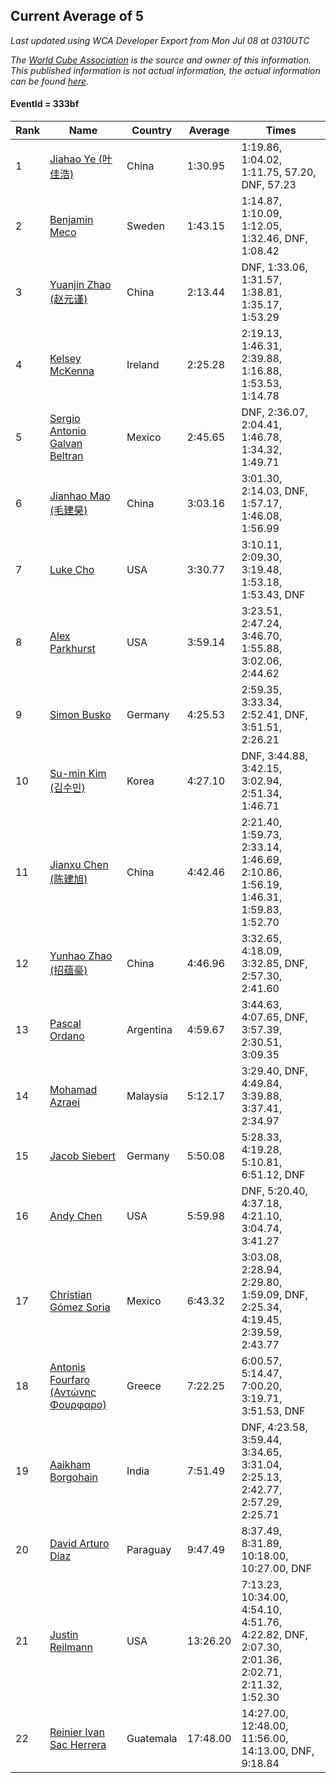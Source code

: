 ## Current Average of 5

*Last updated using WCA Developer Export from Mon Jul 08 at 0310UTC*

*The [World Cube Association](https://www.worldcubeassociation.org) is the source and owner of this information. This published information is not actual information, the actual information can be found [here](https://www.worldcubeassociation.org/results).*

#### EventId = 333bf

|Rank|Name|Country|Average|Times|  
|--|--|--|--|--|  
|1|[Jiahao Ye (叶佳浩)](https://www.worldcubeassociation.org/persons/2016YEJI01)|China|1:30.95|1:19.86, 1:04.02, 1:11.75, 57.20, DNF, 57.23|  
|2|[Benjamin Meco](https://www.worldcubeassociation.org/persons/2012MECO01)|Sweden|1:43.15|1:14.87, 1:10.09, 1:12.05, 1:32.46, DNF, 1:08.42|  
|3|[Yuanjin Zhao (赵元谨)](https://www.worldcubeassociation.org/persons/2015ZHAO22)|China|2:13.44|DNF, 1:33.06, 1:31.57, 1:38.81, 1:35.17, 1:53.29|  
|4|[Kelsey McKenna](https://www.worldcubeassociation.org/persons/2012MCKE01)|Ireland|2:25.28|2:19.13, 1:46.31, 2:39.88, 1:16.88, 1:53.53, 1:14.78|  
|5|[Sergio Antonio Galvan Beltran](https://www.worldcubeassociation.org/persons/2017BELT01)|Mexico|2:45.65|DNF, 2:36.07, 2:04.41, 1:46.78, 1:34.32, 1:49.71|  
|6|[Jianhao Mao (毛建昊)](https://www.worldcubeassociation.org/persons/2018MAOJ03)|China|3:03.16|3:01.30, 2:14.03, DNF, 1:57.17, 1:46.08, 1:56.99|  
|7|[Luke Cho](https://www.worldcubeassociation.org/persons/2014CHOL01)|USA|3:30.77|3:10.11, 2:09.30, 3:19.48, 1:53.18, 1:53.43, DNF|  
|8|[Alex Parkhurst](https://www.worldcubeassociation.org/persons/2017PARK04)|USA|3:59.14|3:23.51, 2:47.24, 3:46.70, 1:55.88, 3:02.06, 2:44.62|  
|9|[Simon Busko](https://www.worldcubeassociation.org/persons/2018BUSK02)|Germany|4:25.53|2:59.35, 3:33.34, 2:52.41, DNF, 3:51.51, 2:26.21|  
|10|[Su-min Kim (김수민)](https://www.worldcubeassociation.org/persons/2018KIMS08)|Korea|4:27.10|DNF, 3:44.88, 3:42.15, 3:02.94, 2:51.34, 1:46.71|  
|11|[Jianxu Chen (陈建旭)](https://www.worldcubeassociation.org/persons/2016CHEJ04)|China|4:42.46|2:21.40, 1:59.73, 2:33.14, 1:46.69, 2:10.86, 1:56.19, 1:46.31, 1:59.83, 1:52.70|  
|12|[Yunhao Zhao (招蕴豪)](https://www.worldcubeassociation.org/persons/2008ZHAO05)|China|4:46.96|3:32.65, 4:18.09, 3:32.85, DNF, 2:57.30, 2:41.60|  
|13|[Pascal Ordano](https://www.worldcubeassociation.org/persons/2016ORDA01)|Argentina|4:59.67|3:44.63, 4:07.65, DNF, 3:57.39, 2:30.51, 3:09.35|  
|14|[Mohamad Azraei](https://www.worldcubeassociation.org/persons/2009AZRA01)|Malaysia|5:12.17|3:29.40, DNF, 4:49.84, 3:39.88, 3:37.41, 2:34.97|  
|15|[Jacob Siebert](https://www.worldcubeassociation.org/persons/2017SIEB03)|Germany|5:50.08|5:28.33, 4:19.28, 5:10.81, 6:51.12, DNF|  
|16|[Andy Chen](https://www.worldcubeassociation.org/persons/2015CHEN82)|USA|5:59.98|DNF, 5:20.40, 4:37.18, 4:21.10, 3:04.74, 3:41.27|  
|17|[Christian Gómez Soria](https://www.worldcubeassociation.org/persons/2014SORI05)|Mexico|6:43.32|3:03.08, 2:28.94, 2:29.80, 1:59.09, DNF, 2:25.34, 4:19.45, 2:39.59, 2:43.77|  
|18|[Antonis Fourfaro (Αντώνης Φουρφαρο)](https://www.worldcubeassociation.org/persons/2013FOUR01)|Greece|7:22.25|6:00.57, 5:14.47, 7:00.20, 3:19.71, 3:51.53, DNF|  
|19|[Aaikham Borgohain](https://www.worldcubeassociation.org/persons/2016BORG02)|India|7:51.49|DNF, 4:23.58, 3:59.44, 3:34.65, 3:31.04, 2:25.13, 2:42.77, 2:57.29, 2:25.71|  
|20|[David Arturo Díaz](https://www.worldcubeassociation.org/persons/2016DIAZ14)|Paraguay|9:47.49|8:37.49, 8:31.89, 10:18.00, 10:27.00, DNF|  
|21|[Justin Reilmann](https://www.worldcubeassociation.org/persons/2016REIL03)|USA|13:26.20|7:13.23, 10:34.00, 4:54.10, 4:51.76, 4:22.82, DNF, 2:07.30, 2:01.36, 2:02.71, 2:11.32, 1:52.30|  
|22|[Reinier Ivan Sac Herrera](https://www.worldcubeassociation.org/persons/2016HERR15)|Guatemala|17:48.00|14:27.00, 12:48.00, 11:56.00, 14:13.00, DNF, 9:18.84|  
